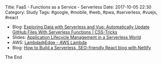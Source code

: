 Title: FaaS - Functions as a Service - Serverless
Date: 2017-10-05 22:30
Category: Study
Tags: #google, #mobile, #web, #pwa, #serverless, #vuejs, #react

* Blog: [Exploring Data with Serverless and Vue: Automatically Update GitHub Files With Serverless Functions | CSS-Tricks](https://css-tricks.com/exploring-data-with-serverless-and-vue-part-i/)
* Slides: [Application Lifecycle Management in a Serverless World](https://www.slideshare.net/AmazonWebServices/application-lifecycle-management-in-a-serverless-world)
* AWS: [Lambda@Edge - AWS Lambda](https://docs.aws.amazon.com/lambda/latest/dg/lambda-edge.html)
* Blog: [How to Build a Serverless, SEO-friendly React blog with Netlify](https://buttercms.com/blog/serverless-react-blog-tutorial)

The End